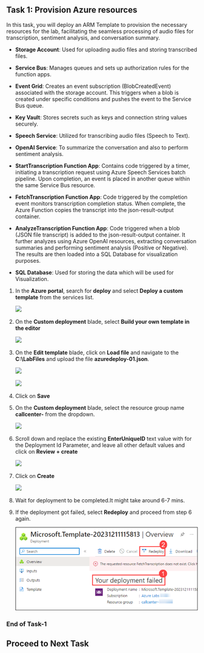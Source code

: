 ## Task 1: Provision Azure resources

In this task, you will deploy an ARM Template to provision the necessary resources for the lab, facilitating the seamless processing of audio files for transcription, sentiment analysis, and conversation summary.

   * **Storage Account**: Used for uploading audio files and storing transcribed files.

   * **Service Bus**: Manages queues and sets up authorization rules for the function apps.

   * **Event Grid**: Creates an event subscription (BlobCreatedEvent) associated with the storage account. This triggers when a blob is created under specific conditions and pushes the event to the Service Bus queue.

   * **Key Vault**: Stores secrets such as keys and connection string values securely.

   * **Speech Service**: Utilized for transcribing audio files (Speech to Text).

   * **OpenAI Service**: To summarize the conversation and also to perform sentiment analysis.

   * **StartTranscription Function App**: Contains code triggered by a timer, initiating a transcription request using Azure Speech Services batch pipeline. Upon completion, an event is placed in another queue within the same Service Bus resource.

   * **FetchTranscription Function App**: Code triggered by the completion event monitors transcription completion status. When complete, the Azure Function copies the transcript into the json-result-output container.

   * **AnalyzeTranscription Function App**: Code triggered when a blob (JSON file transcript) is added to the json-result-output container. It further analyzes using Azure OpenAI resources, extracting conversation summaries and performing sentiment analysis (Positive or Negative). The results are then loaded into a SQL Database for visualization purposes.
     
   * **SQL Database**: Used for storing the data which will be used for Visualization. 

1. In the **Azure portal**, search for **deploy** and select **Deploy a custom template** from the services list.

   ![](images/s1.png)

1. On the **Custom deployment** blade, select **Build your own template in the editor** 

   ![](images/s2.png)

1. On the **Edit template** blade, click on **Load file** and navigate to the **C:\LabFiles** and upload the file **azuredeploy-01.json**.

   ![](images/s3.png)

   ![](images/s4.png)

1. Click on **Save**

1. On the **Custom deployment** blade, select the resource group name **callcenter-<inject key="Deployment-id" enableCopy="false"></inject>** from the dropdown.

    ![](images/s5.png)

1. Scroll down and replace the existing **EnterUniqueID** text value with **<inject key="Deployment-id" enableCopy="false"></inject>** for the Deployment Id Parameter, and leave all other default values and click on **Review + create**

    ![](images/s6.png)

1. Click on **Create**

   ![](images/s7.png)
   
1. Wait for deployment to be completed.It might take around 6-7 mins.

1. If the deployment got failed, select **Redeploy** and proceed from step 6 again.

    ![](images/s42.png)

### End of Task-1

## Proceed to Next Task
